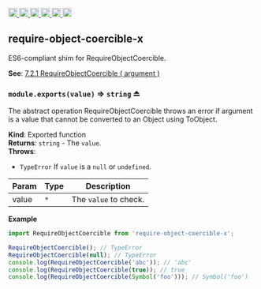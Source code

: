 <a
  href="https://travis-ci.org/Xotic750/require-object-coercible-x"
  title="Travis status">
<img
  src="https://travis-ci.org/Xotic750/require-object-coercible-x.svg?branch=master"
  alt="Travis status" height="18">
</a>
<a
  href="https://david-dm.org/Xotic750/require-object-coercible-x"
  title="Dependency status">
<img src="https://david-dm.org/Xotic750/require-object-coercible-x/status.svg"
  alt="Dependency status" height="18"/>
</a>
<a
  href="https://david-dm.org/Xotic750/require-object-coercible-x?type=dev"
  title="devDependency status">
<img src="https://david-dm.org/Xotic750/require-object-coercible-x/dev-status.svg"
  alt="devDependency status" height="18"/>
</a>
<a
  href="https://badge.fury.io/js/require-object-coercible-x"
  title="npm version">
<img src="https://badge.fury.io/js/require-object-coercible-x.svg"
  alt="npm version" height="18">
</a>
<a
  href="https://www.jsdelivr.com/package/npm/require-object-coercible-x"
  title="jsDelivr hits">
<img src="https://data.jsdelivr.com/v1/package/npm/require-object-coercible-x/badge?style=rounded"
  alt="jsDelivr hits" height="18">
</a>
<a
  href="https://bettercodehub.com/results/Xotic750/require-object-coercible-x"
  title="bettercodehub score">
<img src="https://bettercodehub.com/edge/badge/Xotic750/require-object-coercible-x?branch=master"
  alt="bettercodehub score" height="18">
</a>

<a name="module_require-object-coercible-x"></a>

## require-object-coercible-x

ES6-compliant shim for RequireObjectCoercible.

**See**: [7.2.1 RequireObjectCoercible ( argument )](http://www.ecma-international.org/ecma-262/6.0/#sec-requireobjectcoercible)

<a name="exp_module_require-object-coercible-x--module.exports"></a>

### `module.exports(value)` ⇒ <code>string</code> ⏏

The abstract operation RequireObjectCoercible throws an error if argument
is a value that cannot be converted to an Object using ToObject.

**Kind**: Exported function  
**Returns**: <code>string</code> - The `value`.  
**Throws**:

- <code>TypeError</code> If `value` is a `null` or `undefined`.

| Param | Type            | Description           |
| ----- | --------------- | --------------------- |
| value | <code>\*</code> | The `value` to check. |

**Example**

```js
import RequireObjectCoercible from 'require-object-coercible-x';

RequireObjectCoercible(); // TypeError
RequireObjectCoercible(null); // TypeError
console.log(RequireObjectCoercible('abc')); // 'abc'
console.log(RequireObjectCoercible(true)); // true
console.log(RequireObjectCoercible(Symbol('foo'))); // Symbol('foo')
```
